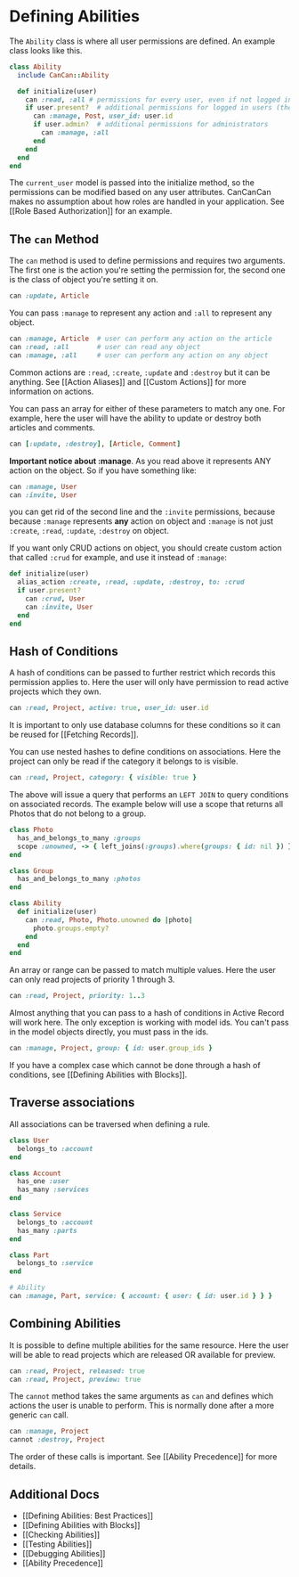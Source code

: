 # Defining Abilities

The `Ability` class is where all user permissions are defined. An example class looks like this.

```ruby
class Ability
  include CanCan::Ability

  def initialize(user)
    can :read, :all # permissions for every user, even if not logged in    
    if user.present?  # additional permissions for logged in users (they can manage their posts)
      can :manage, Post, user_id: user.id 
      if user.admin?  # additional permissions for administrators
        can :manage, :all
      end
    end
  end
end
```

The `current_user` model is passed into the initialize method, so the permissions can be modified based on any user attributes. CanCanCan makes no assumption about how roles are handled in your application. See [[Role Based Authorization]] for an example.

## The `can` Method

The `can` method is used to define permissions and requires two arguments. The first one is the action you're setting the permission for, the second one is the class of object you're setting it on.

```ruby
can :update, Article
```

You can pass `:manage` to represent any action and `:all` to represent any object.

```ruby
can :manage, Article  # user can perform any action on the article
can :read, :all       # user can read any object
can :manage, :all     # user can perform any action on any object
```

Common actions are `:read`, `:create`, `:update` and `:destroy` but it can be anything. See [[Action Aliases]] and [[Custom Actions]] for more information on actions.

You can pass an array for either of these parameters to match any one. For example, here the user will have the ability to update or destroy both articles and comments.

```ruby
can [:update, :destroy], [Article, Comment]
```


**Important notice about :manage**. As you read above it represents ANY action on the object. So if you have something like:

```ruby
can :manage, User
can :invite, User
```

you can get rid of the second line and the `:invite` permissions, because because `:manage` represents **any** action on object and `:manage` is not just `:create`, `:read`, `:update`, `:destroy` on object.

If you want only CRUD actions on object, you should create custom action that called `:crud` for example, and use it instead of `:manage`:

```ruby
def initialize(user)
  alias_action :create, :read, :update, :destroy, to: :crud
  if user.present?
    can :crud, User
    can :invite, User
  end
end
```

## Hash of Conditions

A hash of conditions can be passed to further restrict which records this permission applies to. Here the user will only have permission to read active projects which they own.

```ruby
can :read, Project, active: true, user_id: user.id
```

It is important to only use database columns for these conditions so it can be reused for [[Fetching Records]].

You can use nested hashes to define conditions on associations. Here the project can only be read if the category it belongs to is visible.

```ruby
can :read, Project, category: { visible: true }
```

The above will issue a query that performs an `LEFT JOIN` to query conditions on associated records. 
The example below will use a scope that returns all Photos that do not belong to a group.

```ruby 
class Photo
  has_and_belongs_to_many :groups
  scope :unowned, -> { left_joins(:groups).where(groups: { id: nil }) }
end

class Group
  has_and_belongs_to_many :photos
end

class Ability
  def initialize(user)    
    can :read, Photo, Photo.unowned do |photo|
      photo.groups.empty?
    end
  end
end
```

An array or range can be passed to match multiple values. Here the user can only read projects of priority 1 through 3.

```ruby
can :read, Project, priority: 1..3
```

Almost anything that you can pass to a hash of conditions in Active Record will work here. The only exception is working with model ids. You can't pass in the model objects directly, you must pass in the ids.

```ruby
can :manage, Project, group: { id: user.group_ids }
```

If you have a complex case which cannot be done through a hash of conditions, see [[Defining Abilities with Blocks]].

## Traverse associations

All associations can be traversed when defining a rule.

```ruby
class User
  belongs_to :account
end

class Account
  has_one :user  
  has_many :services
end

class Service
  belongs_to :account
  has_many :parts
end

class Part 
  belongs_to :service
end

# Ability
can :manage, Part, service: { account: { user: { id: user.id } } }
```

## Combining Abilities

It is possible to define multiple abilities for the same resource. Here the user will be able to read projects which are released OR available for preview.

```ruby
can :read, Project, released: true
can :read, Project, preview: true
```

The `cannot` method takes the same arguments as `can` and defines which actions the user is unable to perform. This is normally done after a more generic `can` call.

```ruby
can :manage, Project
cannot :destroy, Project
```

The order of these calls is important. See [[Ability Precedence]] for more details.

## Additional Docs

* [[Defining Abilities: Best Practices]]
* [[Defining Abilities with Blocks]]
* [[Checking Abilities]]
* [[Testing Abilities]]
* [[Debugging Abilities]]
* [[Ability Precedence]]
